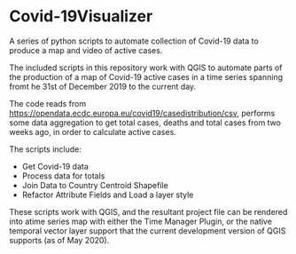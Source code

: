 # Covid-19Visualizer
A series of python scripts to automate collection of Covid-19 data to produce a map and video of active cases.

The included scripts in this repository work with QGIS to automate parts of the production of a map of Covid-19 active cases in a time series spanning fromt he 31st of December 2019 to the current day.

The code reads from https://opendata.ecdc.europa.eu/covid19/casedistribution/csv, performs some data aggregation to get total cases, deaths and total cases from two weeks ago, in order to calculate active cases.

The scripts include:
  
  - Get Covid-19 data
  - Process data for totals
  - Join Data to Country Centroid Shapefile
  - Refactor Attribute Fields and Load a layer style
  
These scripts work with QGIS, and the resultant project file can be rendered into atime series map with either the Time Manager Plugin, or the native temporal vector layer support that the current development version of QGIS supports (as of May 2020).
  
